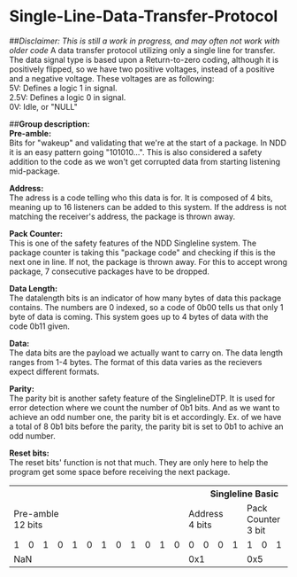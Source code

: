 # Single-Line-Data-Transfer-Protocol
##*Disclaimer: This is still a work in progress, and may often not work with older code*
A data transfer protocol utilizing only a single line for transfer. The data signal type is based upon a Return-to-zero coding, although it is positively flipped, so we have two positive voltages, instead of a positive and a negative voltage. These voltages are as following:  
5V: Defines a logic 1 in signal.  
2.5V: Defines a logic 0 in signal.  
0V: Idle, or "NULL" 

##<b>Group description:</b>  
<b>Pre-amble:</b>  
Bits for "wakeup" and validating that we're at the start of a package. In NDD it is an easy pattern going "101010...". This is also considered a safety addition to the code as we won't get corrupted data from starting listening mid-package.

<b>Address:</b>  
The adress is a code telling who this data is for. It is composed of 4 bits, meaning up to 16 listeners can be added to this system. If the address is not matching the receiver's address, the package is thrown away.

<b>Pack Counter:</b>  
This is one of the safety features of the NDD Singleline system. The package counter is taking this "package code" and checking if this is the next one in line. If not, the package is thrown away. For this to accept wrong package, 7 consecutive packages have to be dropped.

<b>Data Length:</b>  
The datalength bits is an indicator of how many bytes of data this package contains. The numbers are 0 indexed, so a code of 0b00 tells us that only 1 byte of data is coming. This system goes up to 4 bytes of data with the code 0b11 given.

<b>Data:</b>  
The data bits are the payload we actually want to carry on. The data length ranges from 1-4 bytes. The format of this data varies as the recievers expect different formats.

<b>Parity:</b>  
The parity bit is another safety feature of the SinglelineDTP. It is used for error detection where we count the number of 0b1 bits. And as we want to achieve an odd number one, the parity bit is et accordingly. Ex. of we have a total of 8 0b1 bits before the parity, the parity bit is set to 0b1 to achive an odd number.

<b>Reset bits:</b>  
The reset bits' function is not that much. They are only here to help the program get some space before receiving the next package.


<table>
		<tbody>
			<tr>
				<th colspan="31"><b>Singleline Basic</b></th>
			</tr>
			<tr>
				<td colspan="12">Pre-amble <br> 12 bits</td>
				<td colspan="4">Address<br>4 bits</td>
				<td colspan="3">Pack Counter<br> 3 bit</td>
				<td colspan="8">Data<br>8 bits</td>
				<td colspan="1">Parity<br>1 bit</td>
				<td colspan="3">Reset <br> 3 bits (0)</td>
			</tr>
			<tr>
				<td>1</td>
				<td>0</td>
				<td>1</td>
				<td>0</td>
				<td>1</td>
				<td>0</td>
				<td>1</td>
				<td>0</td>
				<td>1</td>
				<td>0</td>
				<td>1</td>
				<td>0</td>
				<td>0</td>
				<td>0</td>
				<td>0</td>
 				<td>1</td>
				<td>1</td>
				<td>0</td>
 				<td>1</td>
				<td>1</td>
				<td>0</td>
 				<td>1</td>
				<td>0</td>
				<td>1</td>
 				<td>0</td>
 				<td>0</td>
 				<td>1</td>
 				<td>0</td>
 				<td>0</td>
 				<td>0</td>
 				<td>0</td>
			</tr>
			<tr>
				<td colspan="12">NaN</td>
				<td colspan="4">0x1</td>
				<td colspan="3">0x5</td>
				<td colspan="8">0xA9</td>
				<td colspan="1">0</td>
				<td colspan="3">Zero</td>
			</tr>
		</tbody> 
	</table>
	<br>  
